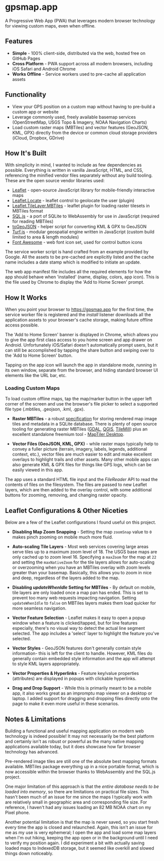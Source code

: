 # gpsmap.app
A Progressive Web App (PWA) that leverages modern browser technology for viewing custom maps, even when offline.

## Features
- **Simple** - 100% client-side, distributed via the web, hosted free on GitHub Pages
- **Cross Platform** - PWA support across all modern browsers, including iOS Safari and Android Chrome
- **Works Offline** - Service workers used to pre-cache all application assets

## Functionality
- View your GPS position on a custom map without having to pre-build a custom app or website
- Leverage commonly used, freely available basemap services (OpenStreetMap, USGS Topo & Imagery, NOAA Navigation Charts)
- Load custom raster maps (MBTiles) and vector features (GeoJSON, KML, GPX) directly from the device or common cloud storage providers (iCloud, Dropbox, GDrive)

## How It's Built
With simplicity in mind, I wanted to include as few dependencies as possible. Everything is written in vanilla JavaScript, HTML, and CSS, referencing the minified vendor files separately without any build tooling. These are the open source vendor libraries used:

- [Leaflet](https://leafletjs.com/) - open-source JavaScript library for mobile-friendly interactive maps
- [Leaflet.Locate](https://github.com/domoritz/leaflet-locatecontrol) - leaflet control to geolocate the user (plugin)
- [Leaflet.TileLayer.MBTiles](https://gitlab.com/IvanSanchez/Leaflet.TileLayer.MBTiles) - leaflet plugin for loading raster tilesets in MBTiles format
- [SQL.js](https://github.com/kripken/sql.js/) - a port of SQLite to WebAssembly for use in JavaScript (required for reading MBTiles)
- [toGeoJSON](https://github.com/mapbox/togeojson) - helper script for converting KML & GPX to GeoJSON
- [Turf.js](http://turfjs.org/) - modular geospatial engine written in JavaScript (custom build limited to area & length modules)
- [Font Awesome](https://fontawesome.com/) - web font icon set, used for control button icons

The service worker script is hand crafted from an example provided by Google. All the assets to be pre-cached are explicitly listed and the cache name includes a date stamp which is modified to initiate an update.

The web app manifest file includes all the required elements for how the app should behave when 'installed' (name, display, colors, app icon). This is the file used by Chrome to display the 'Add to Home Screen' prompt.

## How It Works
When you point your browser to https://gpsmap.app for the first time, the service worker file is registered and the *install* listener downloads all the application assets to your browser's cache storage, making future offline access possible.

The 'Add to Home Screen' banner is displayed in Chrome, which allows you to give the app first class access to you home screen and app drawer on Android. Unfortunately iOS/Safari doesn't automatically prompt users, but it can still be accomplished by tapping the share button and swiping over to the 'Add to Home Screen' button.

Tapping on the app icon will launch the app in standalone mode, running in its own window, separate from the browser, and hiding standard browser UI elements like the URL bar, etc.

### Loading Custom Maps
To load custom offline maps, tap the map/marker button in the upper left corner of the screen and use the browser's file picker to select a supported file type (.mbtiles, .geojson, .kml, .gpx).

- **Raster MBTiles** - a robust [specification](https://github.com/mapbox/mbtiles-spec) for storing rendered map image tiles and metadata in a SQLite database. There is plenty of open source tooling for generating raster MBTiles ([GDAL](https://gdal.org/drivers/raster/mbtiles.html), [QGIS](https://qgis.org/en/site/forusers/visualchangelog38/index.html#feature-generate-raster-xyz-tiles), [TileMill](https://tilemill-project.github.io/tilemill/)) plus an excellent standalone freemium tool - [MapTiler Desktop](https://www.maptiler.com/desktop/).

- **Vector Files (GeoJSON, KML, GPX)** - while raster maps typically help to convey a fuller picture (terrain, imagery, labels, legends, additional context, etc.), vector files are much easier to edit and make excellent overlays to highlight trails and other assets. Many other mobile apps can also generate KML & GPX files for things like GPS logs, which can be easily viewed in this app.

The app uses a standard HTML file input and the *FileReader* API to read the contents of files on the filesystem. The files are passed to new Leaflet layers, which are then added to the overlay control, with some additional buttons for zooming, removing, and changing raster opacity.

## Leaflet Configurations & Other Niceties
Below are a few of the Leaflet configurations I found useful on this project.

- **Disabling Map Zoom Snapping** - Setting the map `zoomSnap` value to `0` makes pinch zooming on mobile much more fluid.

- **Auto-scaling Tile Layers** - Most web services covering large areas serve tiles up to a maximum zoom level of 18. The USGS base maps are only cached up to zoom level 16. Specifying a `maxZoom` for the map at `22` and setting the `maxNativeZoom` for the tile layers allows for auto-scaling or overzooming when you have an MBTiles overlay with zoom levels greater than your basemap. Basically, this allows you to zoom in nice and deep, regardless of the layers added to the map.

- **Disabling *updateWhenIdle* Setting for MBTiles** - By default on mobile, tile layers are only loaded once a map pan has ended. This is set to prevent too many web requests impacting navigation. Setting `updateWhenIdle` to `false` on MBTiles layers makes them load quicker for more seamless navigation.

- **Vector Feature Selection** - Leaflet makes it easy to open a popup window when a feature is clicked/tapped, but for line features especially, there's no visual way to detect the actual line segment selected. The app includes a 'select' layer to highlight the feature you've selected.

- **Vector Styles** - GeoJSON features don't generally contain style information- this is left for the client to handle. However, KML files do generally contain embedded style information and the app will attempt to style KML layers appropriately.

- **Vector Properties & Hyperlinks** - Feature key/value properties (attributes) are displayed in popups with clickable hyperlinks.

- **Drag and Drop Support** - While this is primarily meant to be a mobile app, it also works great as an impromptu map viewer on a desktop or laptop. I added support for dragging and dropping files directly onto the page to make it even more useful in these scenarios.

## Notes & Limitations
Building a functional and useful mapping application on modern web technology is indeed possible! It may not necessarily be the best platform and certainly isn't as robust or powerful as the many native mapping applications available today, but it does showcase how far browser technology has advanced.

Pre-rendered image tiles are still one of the absolute best mapping formats available. MBTiles package everything up in a nice portable format, which is now accessible within the browser thanks to WebAssembly and the SQL.js project.

One major limitation of this approach is that the *entire database needs to be loaded into memory*, so there are limitations on practical file sizes. This hasn't been much of an issue for me since the maps I typically work with are relatively small in geographic area and corresponding file size. For reference, I haven't had any issues loading an 82 MB NOAA chart on my Pixel phone.

Another potential limitation is that the map is never saved, so you start fresh every time the app is closed and relaunched. Again, this isn't an issue for me as my use is very ephemeral; I open the app and load some map layers when I'm out hiking, keeping the app open or in the background until I need to verify my position again. I did experiment a bit with actually saving loaded maps to IndexedDB storage, but it seemed like overkill and slowed things down noticeably.
